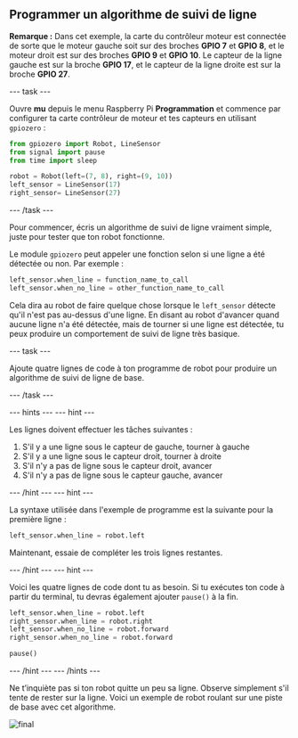 ## Programmer un algorithme de suivi de ligne

**Remarque :** Dans cet exemple, la carte du contrôleur moteur est connectée de sorte que le moteur gauche soit sur des broches **GPIO 7** et **GPIO 8**, et le moteur droit est sur des broches **GPIO 9** et **GPIO 10**. Le capteur de la ligne gauche est sur la broche **GPIO 17**, et le capteur de la ligne droite est sur la broche **GPIO 27**.

\--- task \---

Ouvre **mu** depuis le menu Raspberry Pi **Programmation** et commence par configurer ta carte contrôleur de moteur et tes capteurs en utilisant `gpiozero` :

```python
from gpiozero import Robot, LineSensor
from signal import pause
from time import sleep

robot = Robot(left=(7, 8), right=(9, 10)) 
left_sensor = LineSensor(17)
right_sensor= LineSensor(27)
```

\--- /task \---

Pour commencer, écris un algorithme de suivi de ligne vraiment simple, juste pour tester que ton robot fonctionne.

Le module `gpiozero` peut appeler une fonction selon si une ligne a été détectée ou non. Par exemple :

```python
left_sensor.when_line = function_name_to_call
left_sensor.when_no_line = other_function_name_to_call
```

Cela dira au robot de faire quelque chose lorsque le `left_sensor` détecte qu'il n'est pas au-dessus d'une ligne. En disant au robot d'avancer quand aucune ligne n'a été détectée, mais de tourner si une ligne est détectée, tu peux produire un comportement de suivi de ligne très basique.

\--- task \---

Ajoute quatre lignes de code à ton programme de robot pour produire un algorithme de suivi de ligne de base.

\--- /task \---

\--- hints \--- \--- hint \---

Les lignes doivent effectuer les tâches suivantes :

1. S'il y a une ligne sous le capteur de gauche, tourner à gauche
2. S'il y a une ligne sous le capteur droit, tourner à droite
3. S'il n'y a pas de ligne sous le capteur droit, avancer
4. S'il n'y a pas de ligne sous le capteur gauche, avancer

\--- /hint \--- \--- hint \---

La syntaxe utilisée dans l'exemple de programme est la suivante pour la première ligne :

```python
left_sensor.when_line = robot.left
```

Maintenant, essaie de compléter les trois lignes restantes.

\--- /hint \--- \--- hint \---

Voici les quatre lignes de code dont tu as besoin. Si tu exécutes ton code à partir du terminal, tu devras également ajouter `pause()` à la fin.

```python
left_sensor.when_line = robot.left
right_sensor.when_line = robot.right
left_sensor.when_no_line = robot.forward
right_sensor.when_no_line = robot.forward

pause()
```

\--- /hint \--- \--- /hints \---

Ne t’inquiète pas si ton robot quitte un peu sa ligne. Observe simplement s'il tente de rester sur la ligne. Voici un exemple de robot roulant sur une piste de base avec cet algorithme.

![final](images/final.gif)